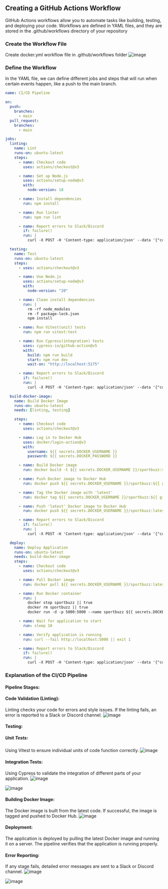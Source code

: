 ## Creating a GitHub Actions Workflow
GitHub Actions workflows allow you to automate tasks like building, testing, and deploying your code.
Workflows are defined in YAML files, and they are stored in the .github/workflows directory of your repository
### Create the Workflow File
Create docker.yml workflow file in .github/workflows folder
![image](https://github.com/user-attachments/assets/f12a04ce-5f60-4b2c-84f9-144865d10f1f)
### Define the Workflow
In the YAML file, we can define different jobs and steps that will run when certain events happen, like a push to the main branch.

```docker.yml
name: CI/CD Pipeline

on:
  push:
    branches:
      - main
  pull_request:
    branches:
      - main

jobs:
  linting:
    name: Lint
    runs-on: ubuntu-latest
    steps:
      - name: Checkout code
        uses: actions/checkout@v3

      - name: Set up Node.js
        uses: actions/setup-node@v3
        with:
          node-version: 18

      - name: Install dependencies
        run: npm install

      - name: Run linter
        run: npm run lint

      - name: Report errors to Slack/Discord
        if: failure()
        run: |
          curl -X POST -H 'Content-type: application/json' --data '{"content":"Linting failed in CI pipeline for commit ${{ github.sha }}. Check the logs for details."}' ${{ secrets.WEBHOOK_URL }}

  testing:
    name: Test
    runs-on: ubuntu-latest
    steps:
      - uses: actions/checkout@v3

      - name: Use Node.js
        uses: actions/setup-node@v3
        with:
          node-version: "20"

      - name: Clean install dependencies
        run: |
          rm -rf node_modules
          rm -f package-lock.json
          npm install

      - name: Run Vitest(unit) tests
        run: npm run vitest:test

      - name: Run Cypress(integration) tests
        uses: cypress-io/github-action@v5
        with:
          build: npm run build
          start: npm run dev
          wait-on: "http://localhost:5175"

      - name: Report errors to Slack/Discord
        if: failure()
        run: |
          curl -X POST -H 'Content-type: application/json' --data '{"content":"Testing failed in CI pipeline for commit ${{ github.sha }}. Check the logs for details."}' ${{ secrets.WEBHOOK_URL }}

  build-docker-image:
    name: Build Docker Image
    runs-on: ubuntu-latest
    needs: [linting, testing]

    steps:
      - name: Checkout code
        uses: actions/checkout@v3

      - name: Log in to Docker Hub
        uses: docker/login-action@v3
        with:
          username: ${{ secrets.DOCKER_USERNAME }}
          password: ${{ secrets.DOCKER_PASSWORD }}

      - name: Build Docker image
        run: docker build -t ${{ secrets.DOCKER_USERNAME }}/sportbuzz:${{ github.sha }} .

      - name: Push Docker image to Docker Hub
        run: docker push ${{ secrets.DOCKER_USERNAME }}/sportbuzz:${{ github.sha }}

      - name: Tag the Docker image with 'latest'
        run: docker tag ${{ secrets.DOCKER_USERNAME }}/sportbuzz:${{ github.sha }} ${{ secrets.DOCKER_USERNAME }}/sportbuzz:latest

      - name: Push 'latest' Docker image to Docker Hub
        run: docker push ${{ secrets.DOCKER_USERNAME }}/sportbuzz:latest

      - name: Report errors to Slack/Discord
        if: failure()
        run: |
          curl -X POST -H 'Content-type: application/json' --data '{"content":"Docker image build failed in CI pipeline for commit ${{ github.sha }}. Check the logs for details."}' ${{ secrets.WEBHOOK_URL }}

  deploy:
    name: Deploy Application
    runs-on: ubuntu-latest
    needs: build-docker-image
    steps:
      - name: Checkout code
        uses: actions/checkout@v3

      - name: Pull Docker image
        run: docker pull ${{ secrets.DOCKER_USERNAME }}/sportbuzz:latest

      - name: Run Docker container
        run: |
          docker stop sportbuzz || true
          docker rm sportbuzz || true
          docker run -d -p 5000:5000 --name sportbuzz ${{ secrets.DOCKER_USERNAME }}/sportbuzz:latest

      - name: Wait for application to start
        run: sleep 10

      - name: Verify application is running
        run: curl --fail http://localhost:5000 || exit 1

      - name: Report errors to Slack/Discord
        if: failure()
        run: |
          curl -X POST -H 'Content-type: application/json' --data '{"content":"Docker image deploy failed in CI pipeline for commit ${{ github.sha }}. Check the logs for details."}' ${{ secrets.WEBHOOK_URL }}
```

### Explanation of the CI/CD Pipeline 

#### Pipeline Stages:

#### Code Validation (Linting):

Linting checks your code for errors and style issues.
If the linting fails, an error is reported to a Slack or Discord channel.
![image](https://github.com/user-attachments/assets/b753443d-b5dc-40b5-b3fe-03c58fbf0fe0)

#### Testing:

##### Unit Tests: 
Using Vitest to ensure individual units of code function correctly.
![image](https://github.com/user-attachments/assets/a61f41f5-57f5-4703-a259-75e7a336f9d4)

#### Integration Tests: 
Using Cypress to validate the integration of different parts of your application.
![image](https://github.com/user-attachments/assets/fe4e46f9-3487-4fe6-ab30-5f866585f4aa)

![image](https://github.com/user-attachments/assets/3f7c4efd-4214-49d2-bf9f-14ed25afd2f1)



#### Building Docker Image:

The Docker image is built from the latest code.
If successful, the image is tagged and pushed to Docker Hub.
![image](https://github.com/user-attachments/assets/2a9df46e-bf05-4f69-8503-5e612aa944f4)

#### Deployment:


The application is deployed by pulling the latest Docker image and running it on a server.
The pipeline verifies that the application is running properly.

#### Error Reporting:
If any stage fails, detailed error messages are sent to a Slack or Discord channel.
![image](https://github.com/user-attachments/assets/024d6dff-6de9-44e0-ad67-22d34775d91f)


![image](https://github.com/user-attachments/assets/9bd667a3-b935-4f2a-ba7d-19093e395dc9)
